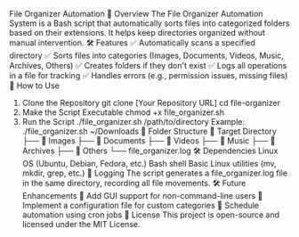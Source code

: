 File Organizer Automation
📌 Overview
The File Organizer Automation System is a Bash script that automatically sorts files into categorized folders based on their extensions. It helps keep directories organized without manual intervention.
🛠 Features
✅ Automatically scans a specified directory
✅ Sorts files into categories (Images, Documents, Videos, Music, Archives, Others)
✅ Creates folders if they don't exist
✅ Logs all operations in a file for tracking
✅ Handles errors (e.g., permission issues, missing files)
🚀 How to Use
1. Clone the Repository
git clone [Your Repository URL]
cd file-organizer
2. Make the Script Executable
chmod +x file_organizer.sh
3. Run the Script
./file_organizer.sh /path/to/directory
Example:
./file_organizer.sh ~/Downloads
📂 Folder Structure
📂 Target Directory
 ├── 📂 Images
 ├── 📂 Documents
 ├── 📂 Videos
 ├── 📂 Music
 ├── 📂 Archives
 ├── 📂 Others
 └── file_organizer.log
🛠 Dependencies
Linux OS (Ubuntu, Debian, Fedora, etc.)
Bash shell
Basic Linux utilities (mv, mkdir, grep, etc.)
📝 Logging
The script generates a file_organizer.log file in the same directory, recording all file movements.
🛠 Future Enhancements
🔹 Add GUI support for non-command-line users
🔹 Implement a configuration file for custom categories
🔹 Schedule automation using cron jobs
📜 License
This project is open-source and licensed under the MIT License.
